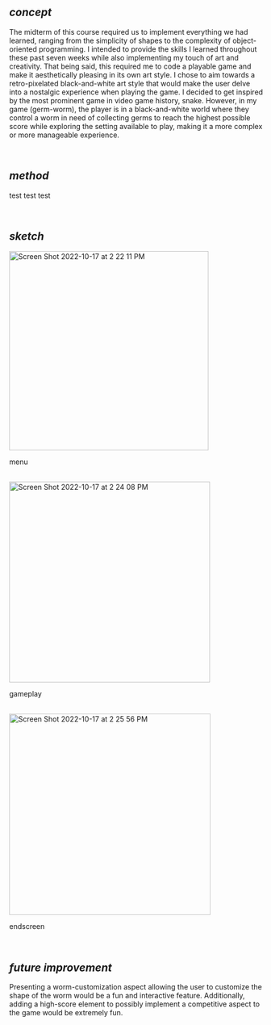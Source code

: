 ## ***concept***

The midterm of this course required us to implement everything we had learned, ranging from the simplicity of shapes to the complexity of object-oriented programming. I intended to provide the skills I learned throughout these past seven weeks while also implementing my touch of art and creativity. That being said, this required me to code a playable game and make it aesthetically pleasing in its own art style. I chose to aim towards a retro-pixelated black-and-white art style that would make the user delve into a nostalgic experience when playing the game. I decided to get inspired by the most prominent game in video game history, snake. However, in my game (germ-worm), the player is in a black-and-white world where they control a worm in need of collecting germs to reach the highest possible score while exploring the setting available to play, making it a more complex or more manageable experience.

<br>

## ***method***

test test test

<br>

## ***sketch***

<img width="395" alt="Screen Shot 2022-10-17 at 2 22 11 PM" src="https://user-images.githubusercontent.com/72342923/196156267-eced4979-a840-45b9-a60c-03fb9612cf3d.png">

menu

<br>

<img width="398" alt="Screen Shot 2022-10-17 at 2 24 08 PM" src="https://user-images.githubusercontent.com/72342923/196156503-8c72ff7b-af37-46a6-bf4d-a049127b870b.png">

gameplay

<br>

<img width="399" alt="Screen Shot 2022-10-17 at 2 25 56 PM" src="https://user-images.githubusercontent.com/72342923/196156553-51ae9f8c-0638-4d42-aca8-b1aa4fa65765.png">

endscreen

<br>

## ***future improvement***

Presenting a worm-customization aspect allowing the user to customize the shape of the worm would be a fun and interactive feature. Additionally, adding a high-score element to possibly implement a competitive aspect to the game would be extremely fun.
